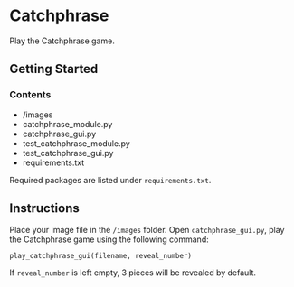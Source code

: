 # Catchphrase

Play the Catchphrase game.

## Getting Started

### Contents
- /images
- catchphrase_module.py
- catchphrase_gui.py
- test_catchphrase_module.py
- test_catchphrase_gui.py
- requirements.txt

Required packages are listed under ```requirements.txt```.

## Instructions
Place your image file in the ```/images``` folder.
Open ```catchphrase_gui.py```, play the Catchphrase game using the following command:
```
play_catchphrase_gui(filename, reveal_number)
```
If ```reveal_number``` is left empty, 3 pieces will be revealed by default.
